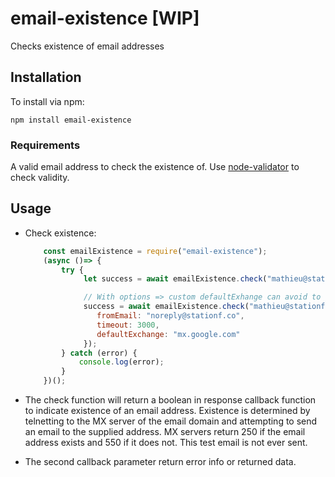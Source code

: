 # email-existence [WIP]

Checks existence of email addresses

## Installation

To install via npm:

    npm install email-existence

### Requirements

A valid email address to check the existence of. Use [node-validator](https://github.com/chriso/node-validator) to check validity.

## Usage

*  Check existence:
	```javascript
		const emailExistence = require("email-existence");
		(async ()=> {
			try {
				 let success = await emailExistence.check("mathieu@stationf.co");

				 // With options => custom defaultExhange can avoid to get error 500 with gandi.net mx
				 success = await emailExistence.check("mathieu@stationf.co", {
					fromEmail: "noreply@stationf.co",
					timeout: 3000,
					defaultExchange: "mx.google.com"
				 });
			} catch (error) {
				console.log(error);
			}
		})();
	```

* The check function will return a boolean in response callback function to indicate existence of an email address. Existence is determined by telnetting to the MX server of the email domain and attempting to send an email to the supplied address. MX servers return 250 if the email address exists and 550 if it does not. This test email is not ever sent.
* The second callback parameter return error info or returned data.
